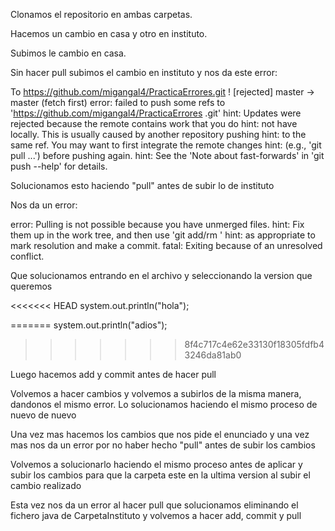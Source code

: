 Clonamos el repositorio en ambas carpetas.

Hacemos un cambio en casa y otro en instituto.

Subimos le cambio en casa.

Sin hacer pull subimos el cambio en instituto y nos da este error:

To https://github.com/migangal4/PracticaErrores.git
 ! [rejected]        master -> master (fetch first)
error: failed to push some refs to 'https://github.com/migangal4/PracticaErrores
.git'
hint: Updates were rejected because the remote contains work that you do
hint: not have locally. This is usually caused by another repository pushing
hint: to the same ref. You may want to first integrate the remote changes
hint: (e.g., 'git pull ...') before pushing again.
hint: See the 'Note about fast-forwards' in 'git push --help' for details.

Solucionamos esto haciendo "pull" antes de subir lo de instituto

Nos da un error:

error: Pulling is not possible because you have unmerged files.
hint: Fix them up in the work tree, and then use 'git add/rm <file>'
hint: as appropriate to mark resolution and make a commit.
fatal: Exiting because of an unresolved conflict.

Que solucionamos entrando en el archivo y seleccionando la version que queremos

<<<<<<< HEAD
		system.out.println("hola");

=======
		system.out.println("adios");
>>>>>>> 8f4c717c4e62e33130f18305fdfb43246da81ab0

Luego hacemos add y commit antes de hacer pull

Volvemos a hacer cambios y volvemos a subirlos de la misma manera, dandonos el mismo error. Lo solucionamos haciendo el mismo proceso de nuevo de nuevo

Una vez mas hacemos los cambios que nos pide el enunciado y una vez mas nos da un error por no haber hecho "pull" antes de subir los cambios

Volvemos a solucionarlo haciendo el mismo proceso antes de aplicar y subir los cambios para que la carpeta este en la ultima version al subir el cambio realizado

Esta vez nos da un error al hacer pull que solucionamos eliminando el fichero java de CarpetaInstituto y volvemos a hacer add, commit y pull